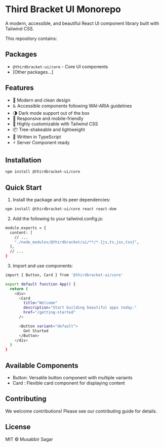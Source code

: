 # Third Bracket UI Monorepo

A modern, accessible, and beautiful React UI component library built with Tailwind CSS.

This repository contains:

## Packages

- `@thirdbracket-ui/core` - Core UI components
- [Other packages...]

## Features

- 🎨 Modern and clean design
- ♿️ Accessible components following WAI-ARIA guidelines
- 🌗 Dark mode support out of the box
- 📱 Responsive and mobile-friendly
- 🔧 Highly customizable with Tailwind CSS
- 📦 Tree-shakeable and lightweight
- 💪 Written in TypeScript
- ⚡️ Server Component ready

## Installation

```bash
npm install @thirdbracket-ui/core
```

## Quick Start

1. Install the package and its peer dependencies:

```bash
npm install @thirdbracket-ui/core react react-dom

```

2. Add the following to your tailwind.config.js:

```bash
module.exports = {
  content: [
    // ...
    "./node_modules/@thirdbracket/ui/**/*.{js,ts,jsx,tsx}",
  ],
  // ...
}
```

3. Import and use components:

```bash
import { Button, Card } from '@thirdbracket-ui/core'

export default function App() {
  return (
    <div>
      <Card
        title="Welcome"
        description="Start building beautiful apps today."
        href="/getting-started"
      />

      <Button variant="default">
        Get Started
      </Button>
    </div>
  )
}
```

## Available Components

- Button: Versatile button component with multiple variants
- Card : Flexible card component for displaying content

## Contributing

We welcome contributions! Please see our contributing guide for details.

## License

MIT © Musabbir Sagar
